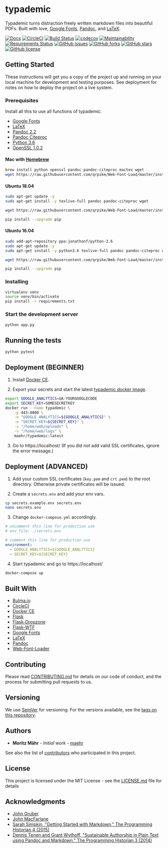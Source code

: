 # typademic

Typademic turns distraction freely written markdown files into beautiful PDFs. Built with love, [Google Fonts](https://fonts.google.com/), [Pandoc](http://pandoc.org/), and [LaTeX](https://www.latex-project.org/).

[![Docs](https://readthedocs.org/projects/pip/badge/?version=latest&style=flat)](https://docs.typademic.ch/)
[![CircleCI](https://circleci.com/gh/maehr/typademic.svg?style=shield&circle-token=f7ea42d593cc8107242a9ebd489b025c4c33328f)](https://circleci.com/gh/maehr/typademic)
[![Build Status](https://travis-ci.org/maehr/typademic.svg?branch=master)](https://travis-ci.org/maehr/typademic)
[![codecov](https://codecov.io/gh/maehr/typademic/branch/master/graph/badge.svg)](https://codecov.io/gh/maehr/typademic)
[![Maintainability](https://api.codeclimate.com/v1/badges/ea819aa50e494e14fd13/maintainability)](https://codeclimate.com/github/maehr/typademic/maintainability)
[![Requirements Status](https://requires.io/github/maehr/typademic/requirements.svg?branch=master)](https://requires.io/github/maehr/typademic/requirements/?branch=master)
[![GitHub issues](https://img.shields.io/github/issues/maehr/typademic.svg)](https://github.com/maehr/typademic/issues)
[![GitHub forks](https://img.shields.io/github/forks/maehr/typademic.svg)](https://github.com/maehr/typademic/network)
[![GitHub stars](https://img.shields.io/github/stars/maehr/typademic.svg)](https://github.com/maehr/typademic/stargazers)
[![GitHub license](https://img.shields.io/github/license/maehr/typademic.svg)](https://github.com/maehr/typademic/blob/master/LICENSE.md)

## Getting Started

These instructions will get you a copy of the project up and running on your local machine for development and testing purposes. See deployment for notes on how to deploy the project on a live system.

### Prerequisites

Install all this to use all functions of typademic.

- [Google Fonts](https://github.com/google/fonts)
- [LaTeX](https://www.latex-project.org/get/)
- [Pandoc 2.2](http://pandoc.org/installing.html)
- [Pandoc Citeproc](https://github.com/jgm/pandoc-citeproc)
- [Python 3.6](https://www.python.org/downloads/release/python-366/)
- [OpenSSL 1.0.2](https://www.openssl.org/source/)


#### Mac with [Homebrew](https://brew.sh/index_de)

```bash
brew install python openssl pandoc pandoc-citeproc mactex wget
wget https://raw.githubusercontent.com/qrpike/Web-Font-Load/master/install.sh | bash
```

#### Ubuntu 18.04

```bash
sudo apt-get update -y
sudo apt-get install -y texlive-full pandoc pandoc-citeproc wget

wget https://raw.githubusercontent.com/qrpike/Web-Font-Load/master/install.sh | bash

pip install --upgrade pip
```

#### Ubuntu 16.04

```bash
sudo add-apt-repository ppa:jonathonf/python-3.6
sudo apt-get update -y
sudo apt-get install -y python3.6 texlive-full pandoc pandoc-citeproc wget

wget https://raw.githubusercontent.com/qrpike/Web-Font-Load/master/install.sh | bash

pip install --upgrade pip
```

### Installing

```bash
virtualenv venv
source venv/bin/activate
pip install -r requirements.txt
```

### Start the development server

```bash
python app.py
```

## Running the tests

```bash
python pytest
```

## Deployment (BEGINNER)

1. Install [Docker CE](https://www.docker.com/community-edition).

2. Export your secrets and start the latest [typademic docker image](https://hub.docker.com/r/maehr/typademic/).

```bash
export GOOGLE_ANALYTICS=UA-YOURGOOGLECODE
export SECRET_KEY=SOMESECRETKEY
docker run --name typademic \
    -p 443:8000 \
    -e "GOOGLE_ANALYTICS=${GOOGLE_ANALYTICS}" \
    -e "SECRET_KEY=${SECRET_KEY}" \
    -v "/home/web/uploads" \
    -v "/home/web/logs" \
    maehr/typademic:latest
```

3. Go to https://localhost/ (If you did not add valid SSL certificates, ignore the error message.)

## Deployment (ADVANCED)

1. Add your custom SSL certificates (`key.pem` and `crt.pem`) to the root directory. Otherwise private certificates will be issued.

2. Create a `secrets.env` and add your env vars.

```bash
cp secrets.example.env secrets.env
nano secrets.env
```

3. Change `docker-compose.yml` accordingly.

```yaml
# uncomment this line for production use
# env_file: ./secrets.env

# comment this line for production use
environment:
  - GOOGLE_ANALYTICS=${GOOGLE_ANALYTICS}
  - SECRET_KEY=${SECRET_KEY}
```

4. Start typademic and go to https://localhost/

```bash
docker-compose up
```

## Built With

* [Bulma.io](https://bulma.io/)
* [CircleCI](https://circleci.com/)
* [Docker CE](https://www.docker.com/community-edition)
* [Flask](http://flask.pocoo.org/)
* [Flask-Dropzone](https://github.com/greyli/flask-dropzone)
* [Flask-WTF](https://flask-wtf.readthedocs.io/)
* [Google Fonts](https://fonts.google.com/)
* [LaTeX](https://www.latex-project.org/)
* [Pandoc](http://pandoc.org/)
* [Web-Font-Loader](https://github.com/qrpike/Web-Font-Load)

## Contributing

Please read [CONTRIBUTING.md](CONTRIBUTING.md) for details on our code of conduct, and the process for submitting pull requests to us.

## Versioning

We use [SemVer](http://semver.org/) for versioning. For the versions available, see the [tags on this repository](https://github.com/maehr/typademic/tags).

## Authors

* **Moritz Mähr** - *Initial work* - [maehr](https://github.com/maehr)

See also the list of [contributors](https://github.com/maehr/typademic/contributors) who participated in this project.

## License

This project is licensed under the MIT License - see the [LICENSE.md](LICENSE.md) file for details

## Acknowledgments

* [John Gruber](https://daringfireball.net/projects/markdown/)
* [John MacFarlane](http://johnmacfarlane.net/)
* [Sarah Simpkin, "Getting Started with Markdown," The Programming Historian 4 (2015)](https://programminghistorian.org/en/lessons/getting-started-with-markdown)
* [Dennis Tenen and Grant Wythoff, "Sustainable Authorship in Plain Text using Pandoc and Markdown," The Programming Historian 3 (2014)](https://programminghistorian.org/en/lessons/sustainable-authorship-in-plain-text-using-pandoc-and-markdown)
